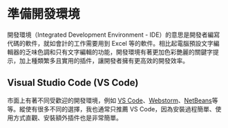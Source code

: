 # 準備開發環境
開發環境（Integrated Development Environment - IDE）的意思是開發者編寫代碼的軟件，就如會計的工作需要用到 Excel 等的軟件。相比起電腦預設文字編輯器的乏味色調和只有文字編輯的功能，開發環境有著更加色彩艷麗的關鍵字提示，加上種類繁多且實用的插件，讓開發者擁有更高效的開發效率。

## Visual Studio Code (VS Code)
市面上有著不同受歡迎的開發環境，例如 [VS Code](https://code.visualstudio.com/)、[Webstorm](https://www.jetbrains.com/webstorm/)、[NetBeans](https://netbeans.apache.org/)等等。縱使有很多不同的選擇，我也通常只推薦 VS Code，因為安裝過程簡單、使用方式直觀、安裝額外插件也是非常簡單。
